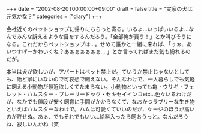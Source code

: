 +++
date = "2002-08-20T00:00:00+09:00"
draft = false
title = "実家の犬は元気かな？"
categories = ["diary"]
+++

会社近くのペットショップに帰りにちらっと寄る。いるよ...いっぱいいるよ...なんでみんな訴えるような目をするんだろう。「全部俺が買う！」とか叫びそうになる。これだからペットショップは...。せめて誰かと一緒に来れば、「ぅぉ、あいつすげーかわいくね？あぁぁぁぁぁぁ....」とか言ってればまだ気も紛れるのだが。

本当は犬が欲しいが、アパートはペット禁止だ。ていうか禁止じゃないとしても、殆ど家にいないので可哀想で飼えない。そんなわけで、一人暮らしでも気軽に飼える小動物が最近欲しくてたまらない。小動物といっても亀・ウサギ・フェレット・ハムスター・プレーリードック・セキセイインコetc...色々いるわけだが、なかでも値段が安く飼育に手間がかからなくて、なおかつラブリーな生き物といえばハムスターなわけで。ハムは可愛くていいのだが、ケージのほうが高いのが許せぬ。あぁ、でもそれでもいい...給料入ったら飼おうっと。なんだろうね、寂しいんかね（笑

